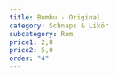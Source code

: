 ```yaml
---
title: Bumbu - Original
category: Schnaps & Likör
subcategory: Rum
price1: 2,8
price2: 5,0
order: "4"
---
```

